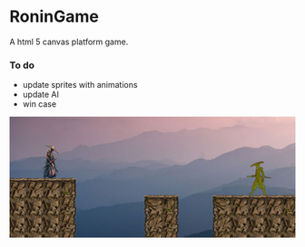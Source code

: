 # RoninGame
A html 5 canvas platform game.

### To do
* update sprites with animations
* update AI
* win case

![GitHub Logo](/img/roninscreenshot.jpg)
